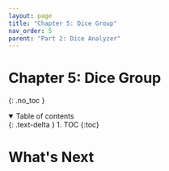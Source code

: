```yaml
---
layout: page
title: "Chapter 5: Dice Group"
nav_order: 5
parent: "Part 2: Dice Analyzer"
---
```


# Chapter 5: Dice Group
{: .no_toc }

<details open markdown="block">
  <summary>
    Table of contents
  </summary>
  {: .text-delta }
1. TOC
{:toc}
</details>

# What's Next